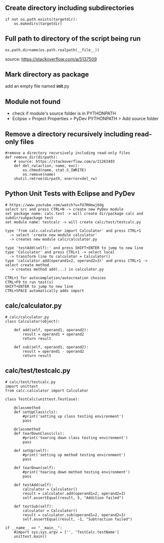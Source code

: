 ## Create directory including subdirectories
    if not os.path.exists(targetdir):
        os.makedirs(targetdir)

## Full path to directory of the script being run
    os.path.dirname(os.path.realpath(__file__))
source: https://stackoverflow.com/a/5137509

## Mark directory as package
add an empty file named __init__.py

## Module not found
* check if module's source folder is in PYTHONPATH
* Eclipse > Project Properties > PyDev PYTHONPATH > Add source folder

## Remove a directory recursively including read-only files
    #remove a directory recursively including read-only files
    def remove_dir(dirpath):
        # source: https://stackoverflow.com/a/21263493
        def del_rw(action, name, exc):
            os.chmod(name, stat.S_IWRITE)
            os.remove(name)
        shutil.rmtree(dirpath, onerror=del_rw)
        
## Python Unit Tests with Eclipse and PyDev
    # https://www.youtube.com/watch?v=fU7RHewj6dg
    select src and press CTRL+N -> create new PyDev module
    set package name: calc.test -> will create dir/package calc and subdir/subpackage test
    set module name: testcalc -> will create calc/test/testcalc.py

    type 'from calc.calculator import Calculator' and press CTRL+1
      -> select 'create new module calculator'
      -> creates new module calc/calculator.py

    type 'testAdd(self):' and press SHIFT+ENTER to jump to new line
    type 'Calculator' and press CTRL+1 -> select local
      -> transform line to calculator = Calculator()
    type 'calculator.add(operand1=2, operand2=3)' and press CTRL+1 -> select create method
      -> creates method add(...) in calculator.py

    CTRL+1 for autocompletion/autocreation choices
    CTRL+F9 to run test(s)
    SHIFT+ENTER to jump to new line
    CTRL+SPACE automatically adds import
    
## calc/calculator.py
    # calc/calculator.py
    class Calculator(object):

        def add(self, operand1, operand2):
            result = operand1 + operand2
            return result

        def sub(self, operand1, operand2):
            result = operand1 - operand2
            return result

## calc/test/testcalc.py
    # calc/test/testcalc.py
    import unittest
    from calc.calculator import Calculator

    class TestCalc(unittest.TestCase):

        @classmethod
        def setUpClass(cls):
            #print('setting up class testing environment')
            pass

        @classmethod
        def tearDownClass(cls):
            #print('tearing down class testing environment')
            pass

        def setUp(self):
            #print('setting up method testing environment')
            pass

        def tearDown(self):
            #print('tearing down method testing environment')
            pass

        def testAdd(self):
            calculator = Calculator()
            result = calculator.add(operand1=2, operand2=3)
            self.assertEqual(result, 5, "Addition failed")

        def testSub(self):
            calculator = Calculator()
            result = calculator.sub(operand1=2, operand2=3)
            self.assertEqual(result, -1, "Subtraction failed")

    if __name__ == "__main__":
        #import sys;sys.argv = ['', 'TestCalc.testName']
        unittest.main()
